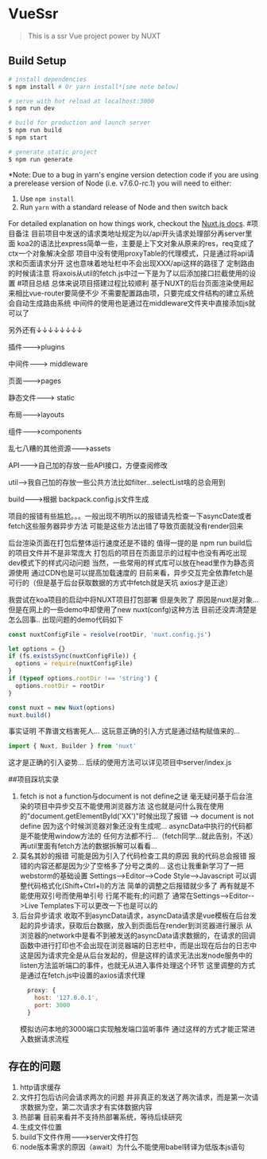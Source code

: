 # VueSsr

> This is a ssr Vue project power by NUXT

## Build Setup

``` bash
# install dependencies
$ npm install # Or yarn install*[see note below]

# serve with hot reload at localhost:3000
$ npm run dev

# build for production and launch server
$ npm run build
$ npm start

# generate static project
$ npm run generate
```

*Note: Due to a bug in yarn's engine version detection code if you are
using a prerelease version of Node (i.e. v7.6.0-rc.1) you will need to either:
  1. Use `npm install`
  2. Run `yarn` with a standard release of Node and then switch back

For detailed explanation on how things work, checkout the [Nuxt.js docs](https://github.com/nuxt/nuxt.js).
#项目备注
目前项目中发送的请求类地址规定为以/api开头请求处理部分再server里面
koa2的语法比express简单一些，主要是上下文对象从原来的res，req变成了ctx一个对象解决全部
项目中没有使用proxyTable的代理模式，只是通过将api请求和页面请求分开
这也意味着地址栏中不会出现XXX/api这样的路径了
定制路由的时候请注意
将axois从util的fetch.js中过一下是为了以后添加接口拦截使用的设置
#项目总结
总体来说项目搭建过程比较顺利
基于NUXT的后台页面渲染使用起来相比vue-router要简便不少
不需要配置路由项，只要完成文件结构的建立系统会自动生成路由系统
中间件的使用也是通过在middleware文件夹中直接添加js就可以了

另外还有↓↓↓↓↓↓↓↓

插件--->plugins

中间件---> middleware

页面--->pages

静态文件---> static

布局--->layouts

组件--->components

乱七八糟的其他资源--->assets

API--->自己加的存放一些API接口，方便查阅修改

util-->我自己加的存放一些公共方法比如filter...selectList啥的总会用到

build--->根据 backpack.config.js文件生成

项目的报错有些尴尬。。。一般出现不明所以的报错请先检查一下asyncDate或者fetch这些服务器异步方法
可能是这些方法出错了导致页面就没有render回来

后台渲染页面在打包后整体运行速度还是不错的
值得一提的是 npm run build后的项目文件并不是非常庞大
打包后的项目在页面显示的过程中也没有再吃出现dev模式下的样式闪动问题
当然，一些常用的样式库可以放在head里作为静态资源使用
通过CDN也是可以提高加载速度的
目前来看，异步交互完全依靠fetch是可行的（但是基于后台获取数据的方式中fetch就是天坑 axios才是正途）

我尝试在koa项目的启动中将NUXT项目打包部署 但是失败了 原因是nuxt是对象...
但是在网上的一些demo中却使用了new nuxt(confg)这种方法 目前还没弄清楚是怎么回事.. 出现问题的demo代码如下
```js
const nuxtConfigFile = resolve(rootDir, 'nuxt.config.js')

let options = {}
if (fs.existsSync(nuxtConfigFile)) {
  options = require(nuxtConfigFile)
}
if (typeof options.rootDir !== 'string') {
  options.rootDir = rootDir
}

const nuxt = new Nuxt(options)
nuxt.build()
```
事实证明
不靠谱文档害死人...
这玩意正确的引入方式是通过结构赋值来的...
```js
import { Nuxt, Builder } from 'nuxt'
```
这才是正确的引入姿势...
后续的使用方法可以详见项目中server/index.js

##项目踩坑实录
1. fetch is not a function与document is not define之谜 毫无疑问基于后台渲染的项目中异步交互不能使用浏览器方法 这也就是问什么我在使用的"document.getElementById('XX')"时候出现了报错 --> document is not define 因为这个时候浏览器对象还没有生成呢...
  asyncData中执行的代码都是不能使用window方法的 任何方法都不行...（fetch同学...就此告别，不送）再util里面有fetch方法的数据拆解可以看看...
2. 莫名其妙的报错 可能是因为引入了代码检查工具的原因 我的代码总会报错 报错的内容还都是因为少了空格多了分号之类的... 
    这也让我重新学习了一把webstorm的基础设置
   Settings-->Editor-->Code Style-->Javascript 可以调整代码格式化(Shift+Ctrl+l)的方法 简单的调整之后报错就少多了 再有就是不能使用双引号而使用单引号 行尾不能有;的问题了 通常在Settings-->Editor-->Live Templates下可以更改一下也是可以的
3. 后台异步请求
  收取不到asyncData请求，asyncData请求是vue模板在后台发起的异步请求，获取后台数据，放入到页面后在render到浏览器进行展示
  从浏览器的network中是看不到被发送的asyncData请求数据的，在请求的回调函数中进行打印也不会出现在浏览器端的日志栏中，而是出现在后台的日志中
  这是因为请求完全是从后台发起的，但是这样的请求无法出发node服务中的listen方法监听端口的事件，也就无从进入事件处理这个环节
  这里调整的方式是通过在fetch.js中设置的axios请求代理
    ```js
      proxy: {
        host: '127.0.0.1',
        port: 3000
      }
    ```
    模拟访问本地的3000端口实现触发端口监听事件
    通过这样的方式才能正常进入数据请求流程

## 存在的问题
1. http请求缓存
2. 文件打包后访问会请求两次的问题
    并非真正的发送了两次请求，而是第一次请求数据为空，第二次请求才有实体数据内容
3. 热部署
    目前来看并不支持热部署系统，等待后续研究
4. 生成文件位置
5. build下文件作用--->server文件打包
6. node版本需求的原因（await）为什么不能使用babel转译为低版本js语句
